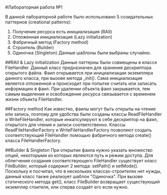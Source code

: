 #Лабораторная работа №1

В данной лабораторной работе было использовано 5 созидательных паттернов (creational patterns):
1. Получение ресурса есть инициализация (RAII)
2. Отложенная инициализация (Lazy initialization)
3. Фабричный метод (Factory method)
4. Строитель (Builder)
5. Одиночка (Singleton)
Данные шаблоны были выбраны случайно.

##RAII & Lazy initialization
Данные паттерны были совмещены в классе FileHandler. Данный класс предназначен для хранения дескриптора открытого файла. Фаил открывается при инициализации экземпляра данного класса, при вызове метода \_init(). Сама инициализация является отложенной и происходит при попытке считать или записать информацию в фаил. При удалении объекта фаил закрывается, тем самым выделение и освобождение ресурса связывается с временем жизни объекта FileHandler.

##Factory method
Как известно, фаилы могут быть открыты на чтение или запись, поэтому для удобства были созданы классы ReadFileHandler и WriteFileHandler, которые инкапсулируют в себе дескриптор на фаил, открытого для чтения и записи соответственно. Классы ReadFileHandlerFactory и WriteFileHandlerFactory позволяют создать соответствующий FileHandler помощью фабричного метода create() класса FileHandlerFactory.

##Builder & Singleton
При открытии фаила нужно указать множество опций, некоторыми из которых являются путь и режим доступа. Для облегчения создания соответствующего FileHandler существует класс FileBuilder, который содержит 2 метода: setPath() и setMode(). Поскольку я посчитал, что в нескольких классах-строителях нет нужды, данный класс также реализует шаблон "Одиночка". При вызове статического метода get(), класс FileBuilder возвращает существующий экземпляр стоителя, или сперва создаёт его если нужно.
